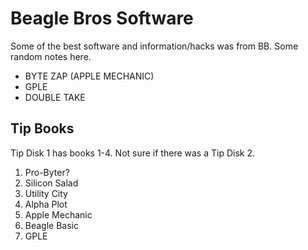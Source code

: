 Beagle Bros Software
====================

Some of the best software and information/hacks was from BB. Some random notes
here.

+ BYTE ZAP (APPLE MECHANIC)
+ GPLE
+ DOUBLE TAKE

## Tip Books ##

Tip Disk 1 has books 1-4. Not sure if there was a Tip Disk 2.

1. Pro-Byter?
2. Silicon Salad
3. Utility City
4. Alpha Plot
5. Apple Mechanic
6. Beagle Basic
7. GPLE
